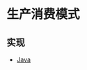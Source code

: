 # 生产消费模式

## 实现

- [Java](https://github.com/pojozhang/playground/blob/master/solutions/java/src/main/java/playground/design/produce_consume)
